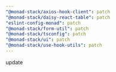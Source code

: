 ```yaml
---
"@monad-stack/axios-hook-client": patch
"@monad-stack/daisy-react-table": patch
"eslint-config-monad": patch
"@monad-stack/form-util": patch
"@monad-stack/tsconfig": patch
"@monad-stack/ui": patch
"@monad-stack/use-hook-utils": patch
---
```


update
